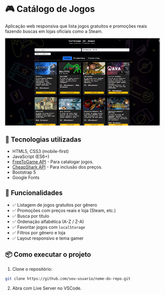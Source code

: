 # 🎮 Catálogo de Jogos

Aplicação web responsiva que lista jogos gratuitos e promoções reais fazendo buscas em lojas oficiais como a Steam.

![screenshot](./imagens/preview.png)

## 🧰 Tecnologias utilizadas

- HTML5, CSS3 (mobile-first)
- JavaScript (ES6+)
- [FreeToGame API](https://www.freetogame.com/) - Para catalogar jogos.
- [CheapShark API](https://www.cheapshark.com/) - Para inclusão dos preços.
- Bootstrap 5
- Google Fonts

## 🔎 Funcionalidades

- ✅ Listagem de jogos gratuitos por gênero
- ✅ Promoções com preços reais e loja (Steam, etc.)
- ✅ Busca por título
- ✅ Ordenação alfabética (A-Z / Z-A)
- ✅ Favoritar jogos com `localStorage`
- ✅ Filtros por gênero e loja
- ✅ Layout responsivo e tema gamer

## 📦 Como executar o projeto

1. Clone o repositório:
```bash
git clone https://github.com/seu-usuario/nome-do-repo.git
```
2. Abra com Live Server no VSCode.
